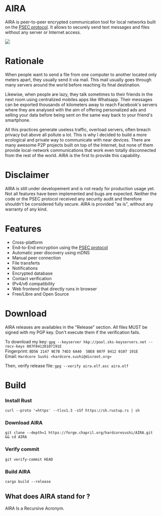 # AIRA
AIRA is peer-to-peer encrypted communication tool for local networks built on the [PSEC protocol](https://forge.chapril.org/hardcoresushi/PSEC). It allows to securely send text messages and files without any server or Internet access.

<img src="https://forge.chapril.org/hardcoresushi/AIRA/raw/branch/master/screenshot.png">

# Rationale
When people want to send a file from one computer to another located only meters apart, they usually send it via mail. This mail usually goes through many servers around the world before reaching its final destination.

Likewise, when people are lazy, they talk sometimes to their friends in the next room using centralized mobiles apps like Whatsapp. Their messages can be exported thousands of kilometers away to reach Facebook's servers where they are analysed with the aim of offering personalized ads and selling your data before being sent on the same way back to your friend's smartphone.

All this practices generate useless traffic, overload servers, often breach privacy but above all pollute a lot. This is why I decided to build a more ecological and private way to communicate with near devices. There are many awesome P2P projects built on top of the Internet, but none of them provide local-network communications that work even totally disconnected from the rest of the world. AIRA is the first to provide this capability.

# Disclaimer
AIRA is still under developement and is not ready for production usage yet. Not all features have been implemented and bugs are expected. Neither the code or the PSEC protocol received any security audit and therefore shouldn't be considered fully secure. AIRA is provided "as is", without any warranty of any kind.

# Features
- Cross-platform
- End-to-End encryption using the [PSEC protocol](https://forge.chapril.org/hardcoresushi/PSEC)
- Automatic peer discovery using mDNS
- Manual peer connection
- File transferts
- Notifications
- Encrypted database
- Contact verification
- IPv4/v6 compatibility
- Web frontend that directly runs in browser
- Free/Libre and Open Source

# Download
AIRA releases are availables in the "Release" section. All files MUST be signed with my PGP key. Don't execute them if the verification fails.

To download my key:
`gpg --keyserver hkp://pool.sks-keyservers.net --recv-keys 007F84120107191E` \
Fingerprint: `BD56 2147 9E7B 74D3 6A40  5BE8 007F 8412 0107 191E` \
Email: `Hardcore Sushi <hardcore.sushi@disroot.org>`

Then, verify release file: `gpg --verify aira.elf.asc aira.elf`

# Build
### Install Rust
```
curl --proto '=https' --tlsv1.3 -sSf https://sh.rustup.rs | sh
```
### Download AIRA
```
git clone --depth=1 https://forge.chapril.org/hardcoresushi/AIRA.git && cd AIRA
```
### Verify commit
```
git verify-commit HEAD
```
### Build AIRA
```
cargo build --release
```

## What does AIRA stand for ?
AIRA Is a Recursive Acronym.